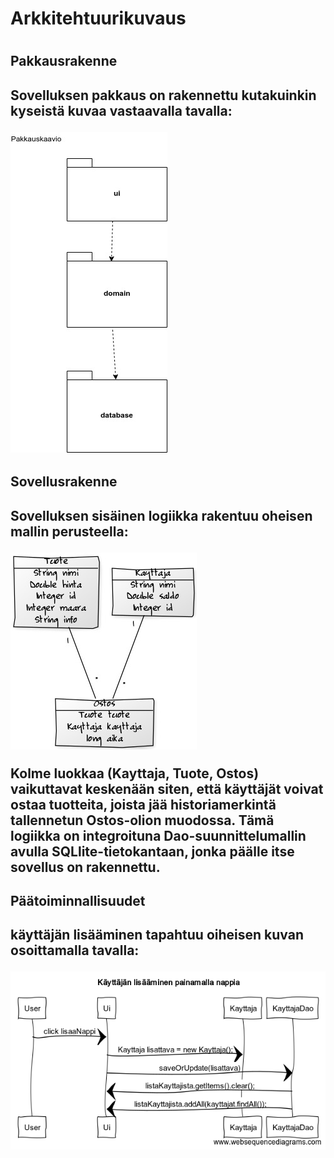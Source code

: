 <h1>Arkkitehtuurikuvaus<h1>

<h2>Pakkausrakenne<h2>

Sovelluksen pakkaus on rakennettu kutakuinkin kyseistä kuvaa vastaavalla tavalla:

<img src= "https://raw.githubusercontent.com/Kallmark/otm-harjoitustyo/master/misc/kuvat/pakkauskaavio.jpg" widht="400">

<h2> Sovellusrakenne<h2>

Sovelluksen sisäinen logiikka rakentuu oheisen mallin perusteella:

<img src= "https://raw.githubusercontent.com/Kallmark/otm-harjoitustyo/master/misc/kuvat/luokkakaavio.jpg" widht="400">

Kolme luokkaa (Kayttaja, Tuote, Ostos) vaikuttavat keskenään siten, että käyttäjät voivat ostaa tuotteita, joista jää historiamerkintä tallennetun Ostos-olion muodossa. Tämä logiikka on integroituna Dao-suunnittelumallin avulla SQLlite-tietokantaan, jonka päälle itse sovellus on rakennettu. 

<h2>Päätoiminnallisuudet<h2>

<b>käyttäjän lisääminen<b> tapahtuu oiheisen kuvan osoittamalla tavalla:
  
<img src= "https://raw.githubusercontent.com/Kallmark/otm-harjoitustyo/master/misc/kuvat/sekvenssikaavio.png" widht="400">



